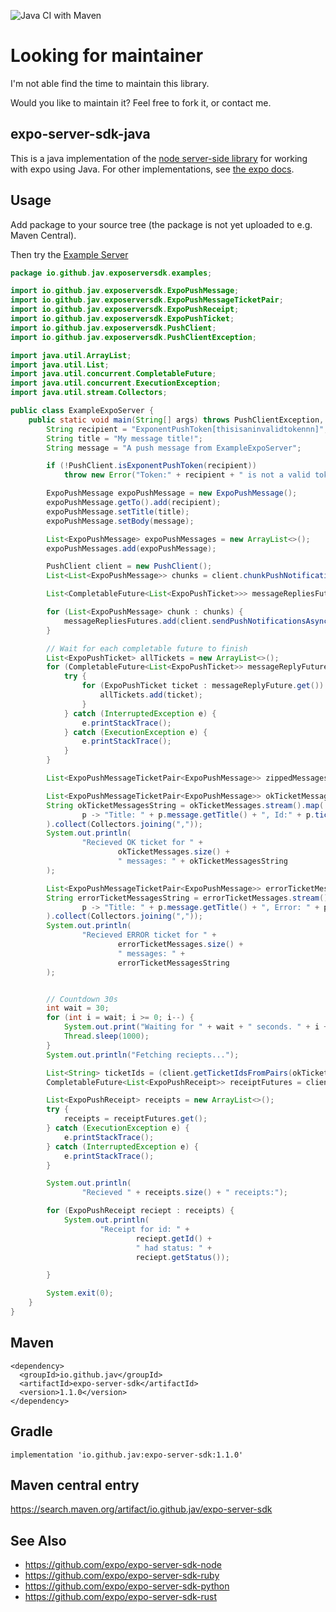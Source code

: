 ![Java CI with Maven](https://github.com/jav/expo-server-sdk-java/workflows/Java%20CI%20with%20Maven/badge.svg)


# Looking for maintainer
I'm not able find the time to maintain this library.

Would you like to maintain it?
Feel free to fork it, or contact me.

## expo-server-sdk-java
This is a java implementation of the [node server-side library](https://github.com/expo/expo-server-sdk-node) for working with expo using Java.
For other implementations, see [the expo docs](https://docs.expo.io/versions/latest/guides/push-notifications/#2-call-expos-push-api-with-the).


## Usage
Add package to your source tree (the package is not yet uploaded to e.g. Maven Central).

Then try the [Example Server](https://github.com/jav/expo-server-sdk-java/blob/master/src/java/io/github/jav/exposerversdk/example/ExampleExpoServer.java)
```java
package io.github.jav.exposerversdk.examples;

import io.github.jav.exposerversdk.ExpoPushMessage;
import io.github.jav.exposerversdk.ExpoPushMessageTicketPair;
import io.github.jav.exposerversdk.ExpoPushReceipt;
import io.github.jav.exposerversdk.ExpoPushTicket;
import io.github.jav.exposerversdk.PushClient;
import io.github.jav.exposerversdk.PushClientException;

import java.util.ArrayList;
import java.util.List;
import java.util.concurrent.CompletableFuture;
import java.util.concurrent.ExecutionException;
import java.util.stream.Collectors;

public class ExampleExpoServer {
    public static void main(String[] args) throws PushClientException, InterruptedException {
        String recipient = "ExponentPushToken[thisisaninvalidtokennn]"; // To test, you must replace the recipient with a valid token!
        String title = "My message title!";
        String message = "A push message from ExampleExpoServer";

        if (!PushClient.isExponentPushToken(recipient))
            throw new Error("Token:" + recipient + " is not a valid token.");

        ExpoPushMessage expoPushMessage = new ExpoPushMessage();
        expoPushMessage.getTo().add(recipient);
        expoPushMessage.setTitle(title);
        expoPushMessage.setBody(message);

        List<ExpoPushMessage> expoPushMessages = new ArrayList<>();
        expoPushMessages.add(expoPushMessage);

        PushClient client = new PushClient();
        List<List<ExpoPushMessage>> chunks = client.chunkPushNotifications(expoPushMessages);

        List<CompletableFuture<List<ExpoPushTicket>>> messageRepliesFutures = new ArrayList<>();

        for (List<ExpoPushMessage> chunk : chunks) {
            messageRepliesFutures.add(client.sendPushNotificationsAsync(chunk));
        }

        // Wait for each completable future to finish
        List<ExpoPushTicket> allTickets = new ArrayList<>();
        for (CompletableFuture<List<ExpoPushTicket>> messageReplyFuture : messageRepliesFutures) {
            try {
                for (ExpoPushTicket ticket : messageReplyFuture.get()) {
                    allTickets.add(ticket);
                }
            } catch (InterruptedException e) {
                e.printStackTrace();
            } catch (ExecutionException e) {
                e.printStackTrace();
            }
        }

        List<ExpoPushMessageTicketPair<ExpoPushMessage>> zippedMessagesTickets = client.zipMessagesTickets(expoPushMessages, allTickets);

        List<ExpoPushMessageTicketPair<ExpoPushMessage>> okTicketMessages = client.filterAllSuccessfulMessages(zippedMessagesTickets);
        String okTicketMessagesString = okTicketMessages.stream().map(
                p -> "Title: " + p.message.getTitle() + ", Id:" + p.ticket.getId()
        ).collect(Collectors.joining(","));
        System.out.println(
                "Recieved OK ticket for " +
                        okTicketMessages.size() +
                        " messages: " + okTicketMessagesString
        );

        List<ExpoPushMessageTicketPair<ExpoPushMessage>> errorTicketMessages = client.filterAllMessagesWithError(zippedMessagesTickets);
        String errorTicketMessagesString = errorTicketMessages.stream().map(
                p -> "Title: " + p.message.getTitle() + ", Error: " + p.ticket.getDetails().getError()
        ).collect(Collectors.joining(","));
        System.out.println(
                "Recieved ERROR ticket for " +
                        errorTicketMessages.size() +
                        " messages: " +
                        errorTicketMessagesString
        );


        // Countdown 30s
        int wait = 30;
        for (int i = wait; i >= 0; i--) {
            System.out.print("Waiting for " + wait + " seconds. " + i + "s\r");
            Thread.sleep(1000);
        }
        System.out.println("Fetching reciepts...");

        List<String> ticketIds = (client.getTicketIdsFromPairs(okTicketMessages));
        CompletableFuture<List<ExpoPushReceipt>> receiptFutures = client.getPushNotificationReceiptsAsync(ticketIds);

        List<ExpoPushReceipt> receipts = new ArrayList<>();
        try {
            receipts = receiptFutures.get();
        } catch (ExecutionException e) {
            e.printStackTrace();
        } catch (InterruptedException e) {
            e.printStackTrace();
        }

        System.out.println(
                "Recieved " + receipts.size() + " receipts:");

        for (ExpoPushReceipt reciept : receipts) {
            System.out.println(
                    "Receipt for id: " +
                            reciept.getId() +
                            " had status: " +
                            reciept.getStatus());

        }

        System.exit(0);
    }
}
```

## Maven
```
<dependency>
  <groupId>io.github.jav</groupId>
  <artifactId>expo-server-sdk</artifactId>
  <version>1.1.0</version>
</dependency>
```
## Gradle
`implementation 'io.github.jav:expo-server-sdk:1.1.0'`

## Maven central entry
https://search.maven.org/artifact/io.github.jav/expo-server-sdk

## See Also

  * https://github.com/expo/expo-server-sdk-node
  * https://github.com/expo/expo-server-sdk-ruby
  * https://github.com/expo/expo-server-sdk-python
  * https://github.com/expo/expo-server-sdk-rust
